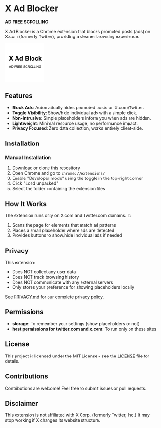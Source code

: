 # X Ad Blocker

**AD FREE SCROLLING**

X Ad Blocker is a Chrome extension that blocks promoted posts (ads) on X.com (formerly Twitter), providing a cleaner browsing experience.

![X Ad Blocker Logo](icons/icon128.png)

## Features

- **Block Ads**: Automatically hides promoted posts on X.com/Twitter.
- **Toggle Visibility**: Show/hide individual ads with a simple click.
- **Non-intrusive**: Simple placeholders inform you when ads are hidden.
- **Lightweight**: Minimal resource usage, no performance impact.
- **Privacy Focused**: Zero data collection, works entirely client-side.

## Installation

### Manual Installation
1. Download or clone this repository
2. Open Chrome and go to `chrome://extensions/`
3. Enable "Developer mode" using the toggle in the top-right corner
4. Click "Load unpacked"
5. Select the folder containing the extension files

## How It Works

The extension runs only on X.com and Twitter.com domains. It:
1. Scans the page for elements that match ad patterns
2. Places a small placeholder where ads are detected
3. Provides buttons to show/hide individual ads if needed

## Privacy

This extension:
- Does NOT collect any user data
- Does NOT track browsing history
- Does NOT communicate with any external servers
- Only stores your preference for showing placeholders locally

See [PRIVACY.md](PRIVACY.md) for our complete privacy policy.

## Permissions

- **storage**: To remember your settings (show placeholders or not)
- **host permissions for twitter.com and x.com**: To run only on these sites

## License

This project is licensed under the MIT License - see the [LICENSE](LICENSE) file for details.

## Contributions

Contributions are welcome! Feel free to submit issues or pull requests.

## Disclaimer

This extension is not affiliated with X Corp. (formerly Twitter, Inc.)
It may stop working if X changes its website structure. 